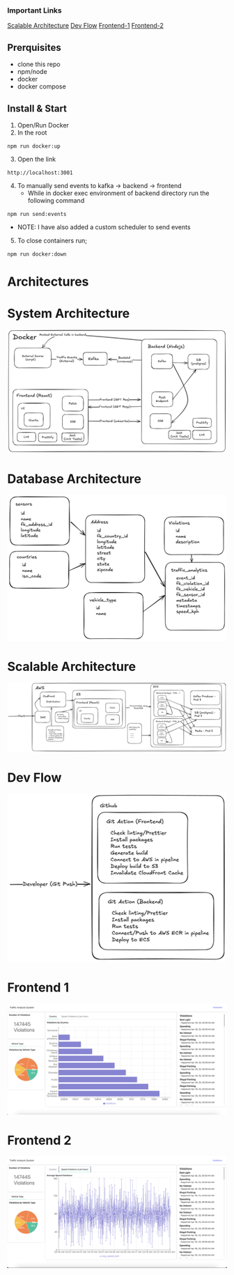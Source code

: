 ### Important Links

[Scalable Architecture](#scalable-architecture)
[Dev Flow](#dev-flow)
[Frontend-1](#frontend-1)
[Frontend-2](#frontend-2)

## Prerquisites

- clone this repo
- npm/node
- docker
- docker compose

## Install & Start

1. Open/Run Docker
2. In the root

```shell
npm run docker:up
```

3. Open the link

```shell
http://localhost:3001
```

4. To manually send events to kafka -> backend -> frontend
    - While in docker exec environment of backend directory run the following command
```shell
npm run send:events
```
- NOTE: I have also added a custom scheduler to send events

5. To close containers run;
```shell
npm run docker:down
```

# Architectures

# System Architecture

![Alt text](./architecture/traffic-analysis-system-architecture.png?raw=true "Title")

# Database Architecture

![Alt text](./architecture/db-structure-1.png?raw=true "Title")

# Scalable Architecture

![Alt text](./architecture/Scalable-Architecture.png?raw=true "Title")

# Dev Flow

![Alt text](./architecture/Dev-Flow.png?raw=true "Title")

# Frontend 1

![Alt text](./architecture/frontend-1.png?raw=true "Title")

# Frontend 2

![Alt text](./architecture/frontend-2.png?raw=true "Title")
